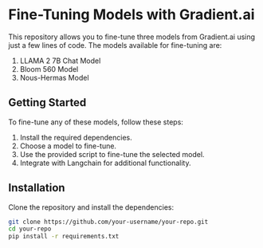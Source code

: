 # Fine-Tuning Models with Gradient.ai

This repository allows you to fine-tune three models from Gradient.ai using just a few lines of code. The models available for fine-tuning are:

1. LLAMA 2 7B Chat Model
2. Bloom 560 Model
3. Nous-Hermas Model

## Getting Started

To fine-tune any of these models, follow these steps:

1. Install the required dependencies.
2. Choose a model to fine-tune.
3. Use the provided script to fine-tune the selected model.
4. Integrate with Langchain for additional functionality.

## Installation

Clone the repository and install the dependencies:

```bash
git clone https://github.com/your-username/your-repo.git
cd your-repo
pip install -r requirements.txt
